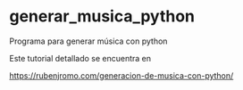 # generar_musica_python
Programa para generar música con python

Este tutorial detallado se encuentra en

https://rubenjromo.com/generacion-de-musica-con-python/
